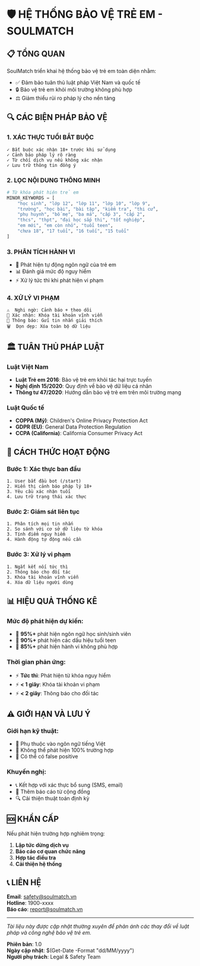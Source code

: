 # 🛡️ HỆ THỐNG BẢO VỆ TRẺ EM - SOULMATCH

## 📋 TỔNG QUAN

SoulMatch triển khai hệ thống bảo vệ trẻ em toàn diện nhằm:

- ✅ Đảm bảo tuân thủ luật pháp Việt Nam và quốc tế
- 🔒 Bảo vệ trẻ em khỏi môi trường không phù hợp
- ⚖️ Giảm thiểu rủi ro pháp lý cho nền tảng

## 🔍 CÁC BIỆN PHÁP BẢO VỆ

### 1. XÁC THỰC TUỔI BẮT BUỘC

```
✓ Bắt buộc xác nhận 18+ trước khi sử dụng
✓ Cảnh báo pháp lý rõ ràng
✓ Từ chối dịch vụ nếu không xác nhận
✓ Lưu trữ thông tin đồng ý
```

### 2. LỌC NỘI DUNG THÔNG MINH

```python
# Từ khóa phát hiện trẻ em
MINOR_KEYWORDS = [
    "học sinh", "lớp 12", "lớp 11", "lớp 10", "lớp 9",
    "trường", "học bài", "bài tập", "kiểm tra", "thi cử",
    "phụ huynh", "bố mẹ", "ba má", "cấp 3", "cấp 2",
    "thcs", "thpt", "đại học sắp thi", "tốt nghiệp",
    "em mới", "em còn nhỏ", "tuổi teen",
    "chưa 18", "17 tuổi", "16 tuối", "15 tuổi"
]
```

### 3. PHÂN TÍCH HÀNH VI

- 🤖 Phát hiện tự động ngôn ngữ của trẻ em
- 📊 Đánh giá mức độ nguy hiểm
- ⚡ Xử lý tức thì khi phát hiện vi phạm

### 4. XỬ LÝ VI PHẠM

```
⚠️  Nghi ngờ: Cảnh báo + theo dõi
🚫 Xác nhận: Khóa tài khoản vĩnh viễn
📨 Thông báo: Gửi tin nhắn giải thích
🗑️  Dọn dẹp: Xóa toàn bộ dữ liệu
```

## 🏛️ TUÂN THỦ PHÁP LUẬT

### Luật Việt Nam

- **Luật Trẻ em 2016**: Bảo vệ trẻ em khỏi tác hại trực tuyến
- **Nghị định 15/2020**: Quy định về bảo vệ dữ liệu cá nhân
- **Thông tư 47/2020**: Hướng dẫn bảo vệ trẻ em trên môi trường mạng

### Luật Quốc tế

- **COPPA (Mỹ)**: Children's Online Privacy Protection Act
- **GDPR (EU)**: General Data Protection Regulation
- **CCPA (California)**: California Consumer Privacy Act

## 🔧 CÁCH THỨC HOẠT ĐỘNG

### Bước 1: Xác thực ban đầu

```
1. User bắt đầu bot (/start)
2. Hiển thị cảnh báo pháp lý 18+
3. Yêu cầu xác nhận tuổi
4. Lưu trữ trạng thái xác thực
```

### Bước 2: Giám sát liên tục

```
1. Phân tích mọi tin nhắn
2. So sánh với cơ sở dữ liệu từ khóa
3. Tính điểm nguy hiểm
4. Hành động tự động nếu cần
```

### Bước 3: Xử lý vi phạm

```
1. Ngắt kết nối tức thì
2. Thông báo cho đối tác
3. Khóa tài khoản vĩnh viễn
4. Xóa dữ liệu người dùng
```

## 📊 HIỆU QUẢ THỐNG KÊ

### Mức độ phát hiện dự kiến:

- 🎯 **95%+** phát hiện ngôn ngữ học sinh/sinh viên
- 🎯 **90%+** phát hiện các dấu hiệu tuổi teen
- 🎯 **85%+** phát hiện hành vi không phù hợp

### Thời gian phản ứng:

- ⚡ **Tức thì**: Phát hiện từ khóa nguy hiểm
- ⚡ **< 1 giây**: Khóa tài khoản vi phạm
- ⚡ **< 2 giây**: Thông báo cho đối tác

## ⚠️ GIỚI HẠN VÀ LƯU Ý

### Giới hạn kỹ thuật:

- 🔄 Phụ thuộc vào ngôn ngữ tiếng Việt
- 🧠 Không thể phát hiện 100% trường hợp
- 📱 Có thể có false positive

### Khuyến nghị:

- 📞 Kết hợp với xác thực bổ sung (SMS, email)
- 👥 Thêm báo cáo từ cộng đồng
- 🔍 Cải thiện thuật toán định kỳ

## 🆘 KHẨN CẤP

Nếu phát hiện trường hợp nghiêm trọng:

1. **Lập tức dừng dịch vụ**
2. **Báo cáo cơ quan chức năng**
3. **Hợp tác điều tra**
4. **Cải thiện hệ thống**

## 📞 LIÊN HỆ

**Email**: safety@soulmatch.vn  
**Hotline**: 1900-xxxx  
**Báo cáo**: report@soulmatch.vn

---

_Tài liệu này được cập nhật thường xuyên để phản ánh các thay đổi về luật pháp và công nghệ bảo vệ trẻ em._

**Phiên bản**: 1.0  
**Ngày cập nhật**: $(Get-Date -Format "dd/MM/yyyy")  
**Người phụ trách**: Legal & Safety Team
